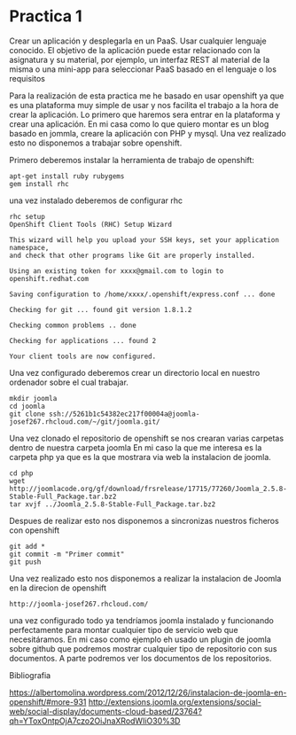 Practica 1
===========
Crear un aplicación y desplegarla en un PaaS. Usar cualquier lenguaje conocido. El objetivo de la aplicación puede estar relacionado con la asignatura y su material, por ejemplo, un interfaz REST al material de la misma o una mini-app para seleccionar PaaS basado en el lenguaje o los requisitos


Para la realización de esta practica me he basado en usar openshift ya que es una plataforma muy simple de usar y nos facilita el trabajo a la hora de crear la aplicación.
Lo primero que haremos sera entrar en la plataforma y crear una aplicación. En mi casa como lo que quiero montar es un blog basado en jommla, creare la aplicación con PHP y mysql.
Una vez realizado esto no disponemos a trabajar sobre openshift.

Primero deberemos instalar la herramienta de trabajo de openshift:
```
apt-get install ruby rubygems
gem install rhc

```
una vez instalado deberemos de configurar rhc

```
rhc setup 
OpenShift Client Tools (RHC) Setup Wizard

This wizard will help you upload your SSH keys, set your application namespace,
and check that other programs like Git are properly installed.

Using an existing token for xxxx@gmail.com to login to openshift.redhat.com

Saving configuration to /home/xxxx/.openshift/express.conf ... done

Checking for git ... found git version 1.8.1.2

Checking common problems .. done

Checking for applications ... found 2

Your client tools are now configured.

```
Una vez configurado deberemos crear un directorio local en nuestro ordenador sobre el cual trabajar.
```
mkdir joomla
cd joomla
git clone ssh://5261b1c54382ec217f00004a@joomla-josef267.rhcloud.com/~/git/joomla.git/
```

Una vez clonado el repositorio de openshift se nos crearan varias carpetas dentro de nuestra carpeta joomla
En mi caso la que me interesa es la carpeta php ya que es la que mostrara via web la instalacion de joomla.

```
cd php
wget http://joomlacode.org/gf/download/frsrelease/17715/77260/Joomla_2.5.8-Stable-Full_Package.tar.bz2
tar xvjf ../Joomla_2.5.8-Stable-Full_Package.tar.bz2
```
Despues de realizar esto nos disponemos a sincronizas nuestros ficheros con openshift
```
git add *
git commit -m "Primer commit"
git push
```
Una vez realizado esto nos disponemos a realizar la instalacion de Joomla en la direcion de openshift
```
http://joomla-josef267.rhcloud.com/
```
una vez configurado todo ya tendríamos joomla instalado y funcionando perfectamente para montar cualquier tipo de servicio web que necesitáramos.
En mi caso como ejemplo eh usado un plugin de joomla sobre github que podremos mostrar cualquier tipo de repositorio con sus documentos.
A parte podremos ver los documentos de los repositorios.

Bibliografia

https://albertomolina.wordpress.com/2012/12/26/instalacion-de-joomla-en-openshift/#more-931
http://extensions.joomla.org/extensions/social-web/social-display/documents-cloud-based/23764?qh=YToxOntpOjA7czo2OiJnaXRodWIiO30%3D
